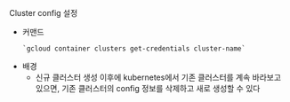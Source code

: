 Cluster config 설정
- 커맨드
   ~~~
   `gcloud container clusters get-credentials cluster-name`
   ~~~
- 배경
   - 신규 클러스터 생성 이후에 kubernetes에서 기존 클러스터를 계속 바라보고 있으면, 기존 클러스터의 config 정보를 삭제하고 새로 생성할 수 있다

